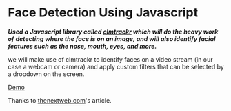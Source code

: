 # Face Detection Using Javascript

***Used a Javascript library called [clmtrackr](https://github.com/auduno/clmtrackr) which will do the heavy work of detecting where the face is on an image, and will also identify facial features such as the nose, mouth, eyes, and more.***

we will make use of clmtrackr to identify faces on a video stream (in our case a webcam or camera) and apply custom filters that can be selected by a dropdown on the screen.

[Demo](https://codepen.io/vimaltiwari2612/pen/pogQeOJ)

Thanks to [thenextweb.com](https://thenextweb.com/syndication/2020/07/17/how-to-use-javascript-to-detect-faces-and-apply-filters/)'s article.
